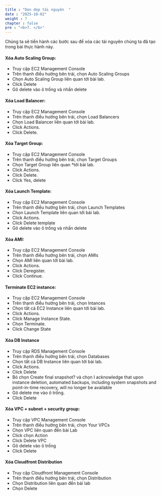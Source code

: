 ```yaml
---
title : "Dọn dẹp tài nguyên  "
date : "2025-10-02"
weight : 7
chapter : false
pre : "<b>7. </b>"
---
```


Chúng ta sẽ tiến hành các bước sau để xóa các tài nguyên chúng ta đã tạo trong bài thực hành này.

#### Xóa Auto Scaling Group:

-	Truy cập EC2 Management Console
-	Trên thanh điều hướng bên trái, chọn Auto Scaling Groups
-	Chọn Auto Scaling Group liên quan tới bài lab.
-	Click Delete
-	Gõ delete vào ô trống và nhấn delete

#### Xóa Load Balancer:
-	Truy cập EC2 Management Console
-	Trên thanh điều hướng bên trái, chọn Load Balancers
-	Chọn Load Balancer liên quan tới bài lab.
-	Click Actions.
-	Click Delete.
#### Xóa Target Group:
-	Truy cập EC2 Management Console
-	Trên thanh điều hướng bên trái, chọn Target Groups
-	Chọn Target Group liên quan *tới bài lab.
-	Click Actions.
-	Click Delete.
-	Click Yes, delete
#### Xóa Launch Template:
-	Truy cập EC2 Management Console
-	Trên thanh điều hướng bên trái, chọn Launch Templates
-	Chọn Launch Template liên quan tới bài lab.
-	Click Actions.
-	Click Delete template
-	Gõ delete vào ô trống và nhấn delete
#### Xóa AMI:
-	Truy cập EC2 Management Console
-	Trên thanh điều hướng bên trái, chọn AMIs
-	Chọn AMI liên quan tới bài lab.
-	Click Actions.
-	Click Deregister.
-	Click Continue.
#### Terminate EC2 instance:
-	Truy cập EC2 Management Console
-	Trên thanh điều hướng bên trái, chọn Intances
-	Chọn tất cả EC2 Instance liên quan tới bài lab.
-	Click Actions.
-	Click Manage Instance State.
-	Chọn Terminate.
-	Click Change State
#### Xóa DB Instance
-	Truy cập RDS Management Console
-	Trên thanh điều hướng bên trái, chọn Databases
-	Chọn tất cả DB Instance liên quan tới bài lab.
-	Click Actions.
-	Click Delete
-	Bỏ chọn Create final snapshot? và chọn I acknowledge that upon instance deletion, automated backups, including system snapshots and point-in-time recovery, will no longer be available
-	Gõ delete me vào ô trống.
-	Click Delete
#### Xóa VPC + subnet + security group:
-	Truy cập VPC Management Console
-	Trên thanh điều hướng bên trái, chọn Your VPCs
-	Chọn VPC liên quan đến bài Lab
-	Click chọn Action
-	Click Delete VPC
-	Gõ delete vào ô trống
-	Click Delete
#### Xóa Cloudfront Distribution
- Truy cập Cloudfront Management Console
- Trên thanh điều hướng bên trái, chọn Distribution
- Chọn Distribution liên quan đến bài lab
- Chọn Delete
